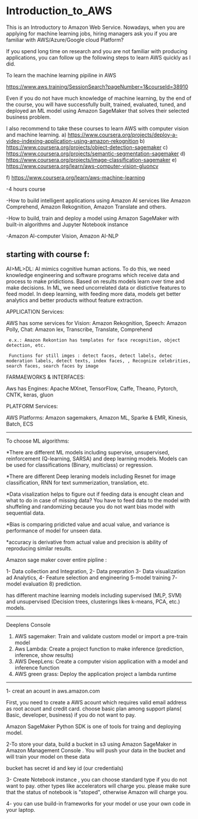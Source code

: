 # Introduction_to_AWS

This is an Introductory to Amazon Web Service. Nowadays, when you are applying for machine learning jobs, hiring managers ask you if you are familiar with AWS/Azure/Google cloud Platform? 

If you spend long time on research and you are not familiar with producing applications, you can follow up the following steps to learn AWS quickly as I did. 

To learn the machine learning pipiline in AWS

https://www.aws.training/SessionSearch?pageNumber=1&courseId=38910

Even if you do not have much knowledge of machine learning, by the end of the course, you will have successfully built, trained, evaluated, tuned, and deployed an ML model using Amazon SageMaker that solves their selected business problem. 

I also recommend to take these courses to learn AWS with computer vision and machine learning.
a)
https://www.coursera.org/projects/deploy-a-video-indexing-application-using-amazon-rekognition
b)
https://www.coursera.org/projects/object-detection-sagemaker
c)
https://www.coursera.org/projects/semantic-segmentation-sagemaker
d)
https://www.coursera.org/projects/image-classification-sagemaker
e)
https://www.coursera.org/learn/aws-computer-vision-gluoncv

f)
https://www.coursera.org/learn/aws-machine-learning   

-4 hours course

-How to build intelligent applications using Amazon AI services like Amazon Comprehend, Amazon Rekognition, Amazon Translate and others.

-How to build, train and deploy a model using Amazon SageMaker with built-in algorithms and Jupyter Notebook instance

-Amazon AI-computer Vision, Amazon AI-NLP


starting with course f: 
-----------------------------------------------------------------------------------------------------------------------------------------------------------------

AI>ML>DL: AI mimics cognitive human actions. To do this, we need knowledge engineering and software programs  which receive data and process to make pridictions. Based on results models learn over time and make decisions. In ML, we need uncorrelated data or distictive features to feed model. In deep learning, with feeding more data, models get better analytics and better products without feature extraction.

APPLICATION Services:

AWS has some services for Vision: Amazon Rekognition, Speech: Amazon Polly, Chat: Amazon lex, Transcribe, Translate, Comprehend

     e.x.: Amazon Rekontion has templates for face recognition, object detection, etc.
 
     Functions for still imges : detect faces, detect labels, detec moderation labels, detect texts, index faces, , Recognize celebrities, search faces, search faces by image
      
  
  
FARMAEWORKS & INTERFACES:

Aws has Engines: Apache MXnet, TensorFlow, Caffe, Theano, Pytorch, CNTK, keras, gluon


PLATFORM Services:

AWS Platforms: Amazon sagemakers, Amazon ML, Sparke & EMR, Kinesis, Batch, ECS


--------------------------------------------------------------------------------------------------------------------------------------------------------------
To choose ML algorithms: 

*There are different ML models including supervise, unsupervised, reinforcement (Q-learning, SARSA) and deep learning models. Models can be used for classifications (Binary, multiclass) or regression. 

*There are different Deep leraning models including Resnet for image classification, RNN for text summerization, translation, etc.

*Data visalization helps to figure out if feeding data is enought clean and what to do in case of missing data? You have to feed data to the model with shuffeling and randomizing because you do not want bias model with sequential data.

*Bias is comparing pridicted value and acual value, and variance is performance of model for unseen data.

*accuracy is derivative from actual value and precision is ability of reproducing similar results. 


Amazon sage maker cover entire pipline : 

1- Data collection and Integration, 2- Data prepration 3- Data visualization ad Analytics, 4- Feature selection and engineering 5-model training 7- model evaluation
8) prediction. 

has different machine learning models including supervised (MLP, SVM) and unsupervised (Decision trees, clusterings likes k-means, PCA, etc.) models.

-------------------------------------------------------------------------------------------------------------------------------------------------------------
Deeplens Console

1) AWS sagemaker: Train and validate custom model or import a pre-train model 
2) Aws Lambda: Create a project function to make inference (prediction, inference, show results)
3) AWS DeepLens: Create a computer vision application with a model and inference function
4) AWS green grass: Deploy the application project a lambda runtime



--------------------------------------------------------------------------------------------------------------------------------------------------------


1- creat an acount in aws.amazon.com

First, you need to create a AWS acount which requires valid email address as root acount and credit card. choose basic plan among support plans( Basic, developer, business) if you do not want to pay.

Amazon SageMaker Python SDK is one of tools for traing and deploying model.

2-To store your data, build a bucket in s3 using Amazon SageMaker in Amazon Management Console . You will push your data in the bucket and will train your model on these data

bucket has secret id and key id (our credentials)

3- Create Notebook instance , you can choose standard type if you do not want to pay. other types like accelerators will charge you.
please make sure that the status of notebook is "stoped", otherwise Amazon will charge you.

4- you can use build-in frameworks for your model or use your own code in your laptop.














